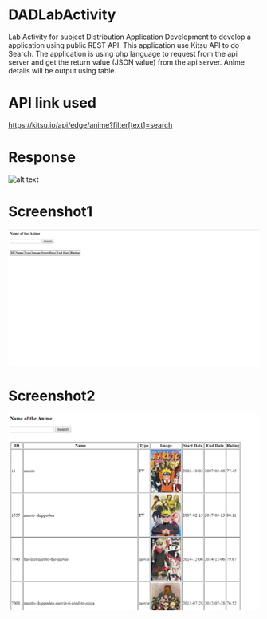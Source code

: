 # DADLabActivity
Lab Activity for subject Distribution Application Development to develop a application using public REST API. This application use Kitsu API to do Search. The application is using php language to request from the api server and get the return value (JSON value) from the api server. Anime details will be output using table.

# API link used
https://kitsu.io/api/edge/anime?filter[text]=search

# Response
![alt text](https://kitsu.io/api/edge/anime?filter[text]=naruto)

# Screenshot1 
![alt text](https://github.com/Colazhai/DADLabActivity/blob/master/Screenshot1.png)

# Screenshot2
![alt text](https://github.com/Colazhai/DADLabActivity/blob/master/Screenshot2.png)
